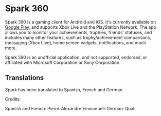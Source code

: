 Spark 360
=========

Spark 360 is a gaming client for Android and iOS. It's currently available on [Google Play](https://play.google.com/store/apps/details?id=com.akop.bach), and supports Xbox Live and the PlayStation Network. The app allows you to monitor your achievements, trophies, friends' statuses, and includes many other features, such as trophy/achievement comparisons, messaging (Xbox Live), home screen widgets, notifications, and much more.

Spark 360 is an unofficial application, and not supported, endorsed, or affiliated with Microsoft Corporation or Sony Corporation.

Translations
------------

Spark has been translated to Spanish, French and German. 

Credits:

Spanish and French: Pierre-Alexandre Emmanuelli
German: Quali
